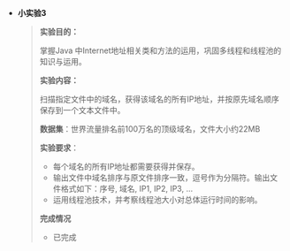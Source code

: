 * **小实验3**

  > **实验目的：**
  >
  > 掌握Java 中Internet地址相关类和方法的运用，巩固多线程和线程池的知识与运用。
  >
  > **实验内容：**
  >
  > 扫描指定文件中的域名，获得该域名的所有IP地址，并按原先域名顺序保存到一个文本文件中。
  >
  > **数据集**：世界流量排名前100万名的顶级域名，文件大小约22MB
  >
  > **实验要求**：
  >
  > * 每个域名的所有IP地址都需要获得并保存。
  > * 输出文件中域名排序与原文件排序一致，逗号作为分隔符。输出文件格式如下：序号, 域名, IP1, IP2, IP3, …
  > * 运用线程池技术，并考察线程池大小对总体运行时间的影响。
  >
  > **完成情况**
  > * 已完成
